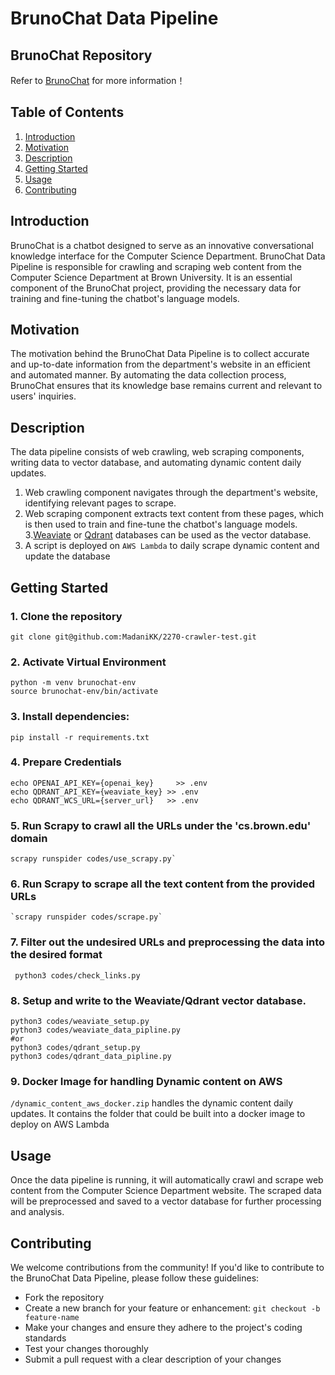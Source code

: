 # BrunoChat Data Pipeline

## BrunoChat Repository
Refer to [BrunoChat](https://github.com/aetherrine/BrunoChat) for more information！

## Table of Contents
1. [Introduction](#introduction)
2. [Motivation](#motivation)
3. [Description](#description)
4. [Getting Started](#getting-started)
5. [Usage](#usage)
6. [Contributing](#contributing)

## Introduction

BrunoChat is a chatbot designed to serve as an innovative conversational knowledge interface for the Computer Science Department. BrunoChat Data Pipeline is responsible for crawling and scraping web content from the Computer Science Department at Brown University. It is an essential component of the BrunoChat project, providing the necessary data for training and fine-tuning the chatbot's language models.

## Motivation

The motivation behind the BrunoChat Data Pipeline is to collect accurate and up-to-date information from the department's website in an efficient and automated manner. By automating the data collection process, BrunoChat ensures that its knowledge base remains current and relevant to users' inquiries.

## Description

The data pipeline consists of web crawling, web scraping components, writing data to vector database, and automating dynamic content daily updates. 
1. Web crawling component navigates through the department's website, identifying relevant pages to scrape.
2. Web scraping component extracts text content from these pages, which is then used to train and fine-tune the chatbot's language models.
3.[Weaviate](https://weaviate.io/) or [Qdrant](https://qdrant.tech/) databases can be used as the vector database.
4. A script is deployed on `AWS Lambda` to daily scrape dynamic content and update the database

## Getting Started
### 1. Clone the repository
```shell
git clone git@github.com:MadaniKK/2270-crawler-test.git
```
### 2. Activate Virtual Environment
```shell
python -m venv brunochat-env
source brunochat-env/bin/activate
```
### 3. Install dependencies: 
```shell
pip install -r requirements.txt
```
### 4. Prepare Credentials
```shell
echo OPENAI_API_KEY={openai_key}     >> .env
echo QDRANT_API_KEY={weaviate_key} >> .env
echo QDRANT_WCS_URL={server_url}   >> .env
```
### 5. Run Scrapy to crawl all the URLs under the 'cs.brown.edu' domain
```shell
scrapy runspider codes/use_scrapy.py`
```
### 6. Run Scrapy to scrape all the text content from the provided URLs
```shell
`scrapy runspider codes/scrape.py`
```
### 7. Filter out the undesired URLs and preprocessing the data into the desired format
```shell
 python3 codes/check_links.py
```
### 8. Setup and write to the Weaviate/Qdrant vector database.
```shell
python3 codes/weaviate_setup.py
python3 codes/weaviate_data_pipline.py
#or
python3 codes/qdrant_setup.py
python3 codes/qdrant_data_pipline.py
```
### 9. Docker Image for handling Dynamic content on AWS
 `/dynamic_content_aws_docker.zip` handles the dynamic content daily updates. It contains the folder that could be built into a docker image to deploy on AWS Lambda


## Usage

Once the data pipeline is running, it will automatically crawl and scrape web content from the Computer Science Department website. The scraped data will be preprocessed and saved to a vector database for further processing and analysis.

## Contributing

We welcome contributions from the community! If you'd like to contribute to the BrunoChat Data Pipeline, please follow these guidelines:
- Fork the repository
- Create a new branch for your feature or enhancement: `git checkout -b feature-name`
- Make your changes and ensure they adhere to the project's coding standards
- Test your changes thoroughly
- Submit a pull request with a clear description of your changes

